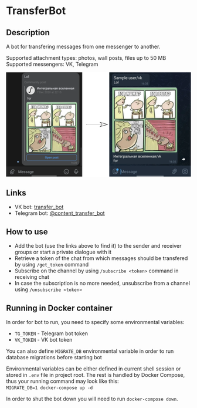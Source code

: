 # TransferBot

## Description

A bot for transfering messages from one messenger to another.

Supported attachment types: photos, wall posts, files up to 50 MB  
Supported messengers: VK, Telegram

![demo_image](images/transferbot_demo.webp)

## Links

- VK bot: [transfer_bot](https://vk.com/transfer_bot)
- Telegram bot: [@content_transfer_bot](https://t.me/content_transfer_bot)

## How to use

- Add the bot (use the links above to find it) to the sender and receiver groups or start a private dialogue with it
- Retrieve a token of the chat from which messages should be transfered by using `/get_token` command
- Subscribe on the channel by using `/subscribe <token>` command in receiving chat
- In case the subscription is no more needed, unsubscribe from a channel using `/unsubscribe <token>`

## Running in Docker container

In order for bot to run, you need to specify some environmental variables:
* `TG_TOKEN` - Telegram bot token
* `VK_TOKEN` - VK bot token

You can also define `MIGRATE_DB` environmental variable in order to run database migrations before starting bot

Environmental variables can be either defined in current shell session or stored in `.env` file in project root.
The rest is handled by Docker Compose, thus your running command may look like this:  
`MIGRATE_DB=1 docker-compose up -d`

In order to shut the bot down you will need to run `docker-compose down`.
